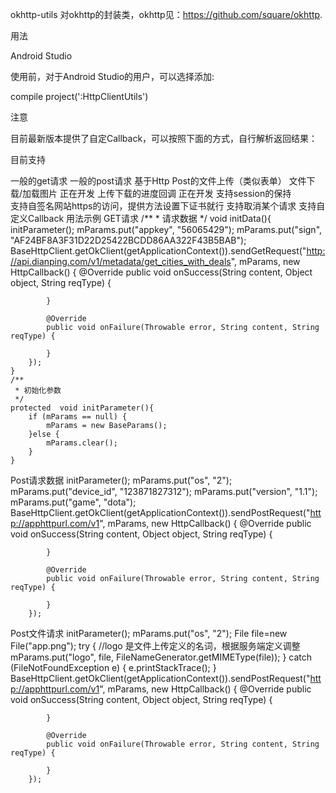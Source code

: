 okhttp-utils
对okhttp的封装类，okhttp见：https://github.com/square/okhttp.

用法

Android Studio

使用前，对于Android Studio的用户，可以选择添加:

compile project(':HttpClientUtils')

注意

目前最新版本提供了自定Callback，可以按照下面的方式，自行解析返回结果：


目前支持

一般的get请求
一般的post请求
基于Http Post的文件上传（类似表单）
文件下载/加载图片 正在开发
上传下载的进度回调 正在开发
支持session的保持   
支持自签名网站https的访问，提供方法设置下证书就行
支持取消某个请求 
支持自定义Callback
用法示例
GET请求
/**
     * 请求数据
     */
    void initData(){
        initParameter();
        mParams.put("appkey", "56065429");
        mParams.put("sign", "AF24BF8A3F31D22D25422BCDD86AA322F43B5BAB");
        BaseHttpClient.getOkClient(getApplicationContext()).sendGetRequest("http://api.dianping.com/v1/metadata/get_cities_with_deals", mParams, new HttpCallback() {
            @Override
            public void onSuccess(String content, Object object, String reqType) {
                
            }

            @Override
            public void onFailure(Throwable error, String content, String reqType) {

            }
        });
    }
    /**
     * 初始化参数
     */
    protected  void initParameter(){
        if (mParams == null) {
            mParams = new BaseParams();
        }else {
            mParams.clear();
        }
    }
Post请求数据
initParameter();
        mParams.put("os", "2");
        mParams.put("device_id", "123871827312");
        mParams.put("version", "1.1");
        mParams.put("game", "dota");
        BaseHttpClient.getOkClient(getApplicationContext()).sendPostRequest("http://apphttpurl.com/v1", mParams, new HttpCallback() {
            @Override
            public void onSuccess(String content, Object object, String reqType) {
                
            }

            @Override
            public void onFailure(Throwable error, String content, String reqType) {

            }
        });
Post文件请求
initParameter();
        mParams.put("os", "2");
        File file=new File("app.png");
        try {
            //logo 是文件上传定义的名词，根据服务端定义调整
            mParams.put("logo", file, FileNameGenerator.getMIMEType(file));
        } catch (FileNotFoundException e) {
            e.printStackTrace();
        }
        BaseHttpClient.getOkClient(getApplicationContext()).sendPostRequest("http://apphttpurl.com/v1", mParams, new HttpCallback() {
            @Override
            public void onSuccess(String content, Object object, String reqType) {

            }

            @Override
            public void onFailure(Throwable error, String content, String reqType) {

            }
        });


